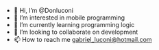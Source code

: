 - 👋 Hi, I’m @Donluconi
- 👀 I’m interested in mobile programming
- 🌱 I’m currently learning programming logic
- 💞️ I’m looking to collaborate on development
- 📫 How to reach me gabriel_luconi@hotmail.com

<!---
Donluconi/Donluconi is a ✨ special ✨ repository because its `README.md` (this file) appears on your GitHub profile.
You can click the Preview link to take a look at your changes.
--->
